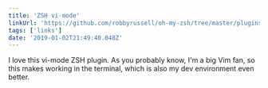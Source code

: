 ```yaml
---
title: 'ZSH vi-mode'
linkUrl: 'https://github.com/robbyrussell/oh-my-zsh/tree/master/plugins/vi-mode'
tags: ['links'] 
date: '2019-01-02T21:49:40.048Z'
---
```

I love this vi-mode ZSH plugin. As you probably know, I'm a big Vim fan, so this makes working in the terminal, which is also my dev environment even better.